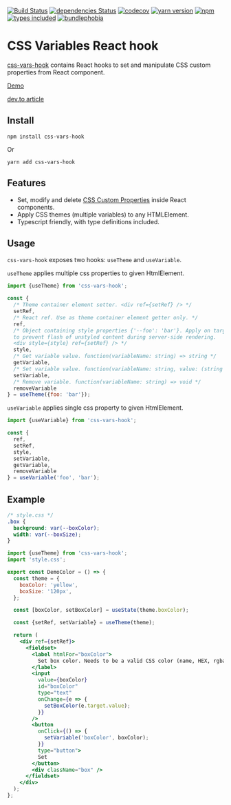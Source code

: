 [![Build Status](https://travis-ci.com/morewings/css-vars-hook.svg?branch=master)](https://travis-ci.com/morewings/css-vars-hook)
[![dependencies Status](https://david-dm.org/morewings/css-vars-hook/status.svg)](https://david-dm.org/morewings/css-vars-hook)
[![codecov](https://codecov.io/gh/morewings/css-vars-hook/branch/master/graph/badge.svg)](https://codecov.io/gh/morewings/css-vars-hook)
[![yarn version](https://badge.fury.io/js/css-vars-hook.svg)](https://www.npmjs.com/package/css-vars-hook)
[![npm](https://img.shields.io/npm/dm/css-vars-hook)](http://npm-stats.org/#/css-vars-hook)
[![types included](https://badgen.net/npm/types/tslib)](https://github.com/morewings/css-vars-hook/blob/master/types/index.d.ts)
[![bundlephobia](https://badgen.net/bundlephobia/minzip/css-vars-hook)](https://bundlephobia.com/result?p=css-vars-hook)

# CSS Variables React hook

[css-vars-hook](https://github.com/morewings/css-vars-hook) contains React hooks to set and manipulate CSS custom properties from React component.

[Demo](https://morewings.github.io/css-vars-hook/)

[dev.to article](https://dev.to/morewings/how-to-use-css-vars-hook-to-manipulate-css-custom-properties-in-react-38dg)

## Install

```shell script
npm install css-vars-hook
```
Or
```shell script
yarn add css-vars-hook
```

## Features

- Set, modify and delete [CSS Custom Properties](https://developer.mozilla.org/en-US/docs/Web/CSS/--*) inside React components.
- Apply CSS themes (multiple variables) to any HTMLElement.
- Typescript friendly, with type definitions included.

## Usage

`css-vars-hook` exposes two hooks: `useTheme` and `useVariable`.

`useTheme` applies multiple css properties to given HtmlElement.

```js
import {useTheme} from 'css-vars-hook';

const {
  /* Theme container element setter. <div ref={setRef} /> */
  setRef,
  /* React ref. Use as theme container element getter only. */
  ref,
  /* Object containing style properties {'--foo': 'bar'}. Apply on target element
  to prevent flash of unstyled content during server-side rendering.
  <div style={style} ref={setRef} /> */
  style,
  /* Get variable value. function(variableName: string) => string */
  getVariable,
  /* Set variable value. function(variableName: string, value: (string|number)) => void */
  setVariable,
  /* Remove variable. function(variableName: string) => void */
  removeVariable
} = useTheme({foo: 'bar'});
```

`useVariable` applies single css property to given HtmlElement.

```js
import {useVariable} from 'css-vars-hook';

const {
  ref,
  setRef,
  style,
  setVariable,
  getVariable,
  removeVariable
} = useVariable('foo', 'bar');
```

## Example

```css
/* style.css */
.box {
  background: var(--boxColor);
  width: var(--boxSize);
}
```

```jsx
import {useTheme} from 'css-vars-hook';
import 'style.css';

export const DemoColor = () => {
  const theme = {
    boxColor: 'yellow',
    boxSize: '120px',
  };

  const [boxColor, setBoxColor] = useState(theme.boxColor);

  const {setRef, setVariable} = useTheme(theme);

  return (
    <div ref={setRef}>
      <fieldset>
        <label htmlFor="boxColor">
          Set box color. Needs to be a valid CSS color (name, HEX, rgba etc).
        </label>
        <input
          value={boxColor}
          id="boxColor"
          type="text"
          onChange={e => {
            setBoxColor(e.target.value);
          }}
        />
        <button
          onClick={() => {
            setVariable('boxColor', boxColor);
          }}
          type="button">
          Set
        </button>
        <div className="box" />
      </fieldset>
    </div>
  );
};
```





